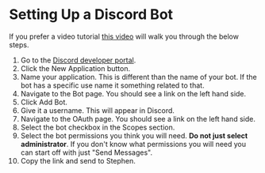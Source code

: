 # Setting Up a Discord Bot

If you prefer a video tutorial [this video](https://www.youtube.com/watch?v=ibtXXoMxaho&list=PLRqwX-V7Uu6avBYxeBSwF48YhAnSn_sA4&index=2) will walk you through the below steps.

1. Go to the [Discord developer portal](https://discord.com/developers/applications).
1. Click the New Application button.
1. Name your application. This is different than the name of your bot. If the bot has a specific use name it something related to that.
1. Navigate to the Bot page. You should see a link on the left hand side.
1. Click Add Bot.
1. Give it a username. This will appear in Discord.
1. Navigate to the OAuth page. You should see a link on the left hand side.
1. Select the bot checkbox in the Scopes section.
1. Select the bot permissions you think you will need. **Do not just select administrator**. If you don't know what permissions you will need you can start off with just "Send Messages".
1. Copy the link and send to Stephen.
